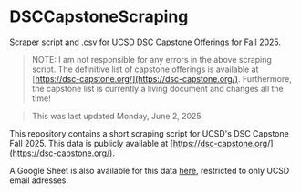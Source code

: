 # DSCCapstoneScraping
Scraper script and .csv for UCSD DSC Capstone Offerings for Fall 2025.

> NOTE: I am not responsible for any errors in the above scraping script.
> The definitive list of capstone offerings is available at [https://dsc-capstone.org/](https://dsc-capstone.org/).
> Furthermore, the capstone list is currently a living document and changes all the time!

> This was last updated Monday, June 2, 2025.

This repository contains a short scraping script for UCSD's DSC Capstone Fall 2025.
This data is publicly available at [https://dsc-capstone.org/](https://dsc-capstone.org/).

A Google Sheet is also available for this data [here](https://docs.google.com/spreadsheets/d/1c1qLf2j6ZE4JgJljbJwiy_Is1aYo_N_rGM2CDaLM7Yw/edit?gid=567449211#gid=567449211),
restricted to only UCSD email adresses.
